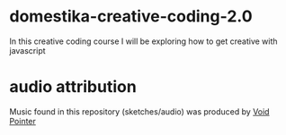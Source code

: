 # domestika-creative-coding-2.0

In this creative coding course I will be exploring how to get creative with javascript

# audio attribution

Music found in this repository (sketches/audio) was produced by [Void Pointer](https://soundcloud.com/void-pointer)
